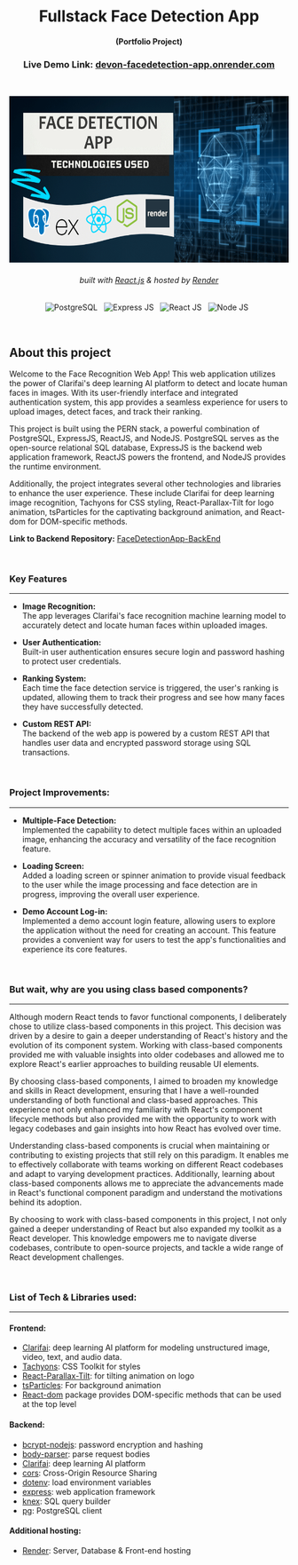 <div align="center">
    <h1>Fullstack Face Detection App</h1>
    <h4>(Portfolio Project)<h4>
    <h3> 
      Live Demo Link: <a href='https://devon-facedetection-app.onrender.com/', target='_blank'>
        devon-facedetection-app.onrender.com
      <a/>
    </h3>
    <br/>

</div>

<!-- Logo -->
<div align='center'>
    <p>
        <img src="Assets/ReadMe-Assets/FaceDetection-new.png" alt="Demo" title="DemoImage" width="600" height="300">
    </p>
    <h6>
        built with <a href="https://react.dev/">React.js</a> &
        hosted by <a href="https://render.com/">Render</a> 
    </h6>

![PostgreSQL](https://img.shields.io/badge/PostgreSQL-316192?style=for-the-badge&logo=postgresql&logoColor=white)
&nbsp;
![Express JS](https://img.shields.io/badge/Express.js-404D59?style=for-the-badge)
&nbsp;
![React JS](https://img.shields.io/badge/React-20232A?style=for-the-badge&logo=react&logoColor=61DAFB)
&nbsp;
![Node JS](https://img.shields.io/badge/Node.js-43853D?style=for-the-badge&logo=node.js&logoColor=white)
&nbsp;

</div>
<br/>




##  About this project


Welcome to the Face Recognition Web App! This web application utilizes the power of Clarifai's deep learning AI platform to detect and locate human faces in images. With its user-friendly interface and integrated authentication system, this app provides a seamless experience for users to upload images, detect faces, and track their ranking.

This project is built using the PERN stack, a powerful combination of PostgreSQL, ExpressJS, ReactJS, and NodeJS. PostgreSQL serves as the open-source relational SQL database, ExpressJS is the backend web application framework, ReactJS powers the frontend, and NodeJS provides the runtime environment.

Additionally, the project integrates several other technologies and libraries to enhance the user experience. These include Clarifai for deep learning image recognition, Tachyons for CSS styling, React-Parallax-Tilt for logo animation, tsParticles for the captivating background animation, and React-dom for DOM-specific methods.

<strong>Link to Backend Repository:</strong>  [FaceDetectionApp-BackEnd](https://github.com/DevonGifford/FaceDetectionApp-BackEnd)

<br>

### Key Features
---

- <strong>Image Recognition:</strong><br> The app leverages Clarifai's face recognition machine learning model to accurately detect and locate human faces within uploaded images.

- <strong>User Authentication:</strong><br> Built-in user authentication ensures secure login and password hashing to protect user credentials.

- <strong>Ranking System:</strong><br> Each time the face detection service is triggered, the user's ranking is updated, allowing them to track their progress and see how many faces they have successfully detected.

- <strong>Custom REST API:</strong><br> The backend of the web app is powered by a custom REST API that handles user data and encrypted password storage using SQL transactions.


<br>


### Project Improvements: 
---
- <strong>Multiple-Face Detection:</strong><br> Implemented the capability to detect multiple faces within an uploaded image, enhancing the accuracy and versatility of the face recognition feature.

- <strong>Loading Screen:</strong><br> Added a loading screen or spinner animation to provide visual feedback to the user while the image processing and face detection are in progress, improving the overall user experience.

- <strong>Demo Account Log-in:</strong><br> Implemented a demo account login feature, allowing users to explore the application without the need for creating an account. This feature provides a convenient way for users to test the app's functionalities and experience its core features.

<br>


### But wait, why are you using class based components?
---

Although modern React tends to favor functional components, I deliberately chose to utilize class-based components in this project. This decision was driven by a desire to gain a deeper understanding of React's history and the evolution of its component system. Working with class-based components provided me with valuable insights into older codebases and allowed me to explore React's earlier approaches to building reusable UI elements.

By choosing class-based components, I aimed to broaden my knowledge and skills in React development, ensuring that I have a well-rounded understanding of both functional and class-based approaches. This experience not only enhanced my familiarity with React's component lifecycle methods but also provided me with the opportunity to work with legacy codebases and gain insights into how React has evolved over time.

Understanding class-based components is crucial when maintaining or contributing to existing projects that still rely on this paradigm. It enables me to effectively collaborate with teams working on different React codebases and adapt to varying development practices. Additionally, learning about class-based components allows me to appreciate the advancements made in React's functional component paradigm and understand the motivations behind its adoption.

By choosing to work with class-based components in this project, I not only gained a deeper understanding of React but also expanded my toolkit as a React developer. This knowledge empowers me to navigate diverse codebases, contribute to open-source projects, and tackle a wide range of React development challenges.

<br>



###  List of Tech & Libraries used:
---

#### Frontend:
- [Clarifai](https://www.clarifai.com/): deep learning AI platform for modeling unstructured image, video, text, and audio data.
- [Tachyons](https://tachyons.io/): CSS Toolkit for styles
- [React-Parallax-Tilt](https://www.npmjs.com/package/react-parallax-tilt): for tilting animation on logo
- [tsParticles](https://particles.js.org/): For background animation
- [React-dom](https://legacy.reactjs.org/docs/react-dom.html) package provides DOM-specific methods that can be used at the top level

#### Backend:
- [bcrypt-nodejs](https://www.npmjs.com/package/bcrypt-nodejs): password encryption and hashing
- [body-parser](https://www.npmjs.com/package/body-parser): parse request bodies
- [Clarifai](https://www.clarifai.com/): deep learning AI platform
- [cors](https://www.npmjs.com/package/cors): Cross-Origin Resource Sharing
- [dotenv](https://www.npmjs.com/package/dotenv): load environment variables
- [express](https://expressjs.com/): web application framework
- [knex](https://knexjs.org/): SQL query builder
- [pg](https://www.npmjs.com/package/pg): PostgreSQL client

#### Additional hosting:
- [Render](https://render.com/): Server, Database & Front-end hosting

<br/>
